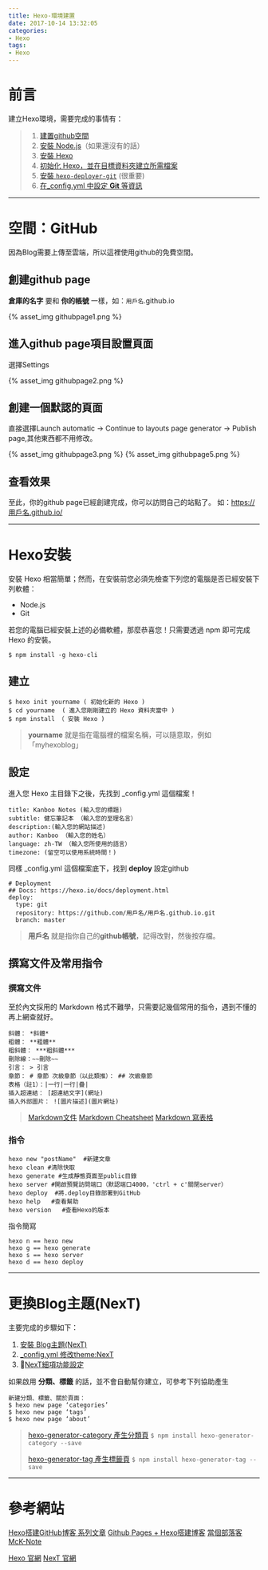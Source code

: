 ```yaml
---
title: Hexo-環境建置
date: 2017-10-14 13:32:05
categories: 
- Hexo
tags:
- Hexo
---
```


# 前言

建立Hexo環境，需要完成的事情有：

> 1. [建置github空間](https://github.com/)
> 2. [安裝 Node.js](https://nodejs.org/en/)（如果還沒有的話）
> 3. [安裝 Hexo](https://hexo.io/zh-tw/docs/index.html)
> 4. [初始化 Hexo，並在目標資料夾建立所需檔案](https://hexo.io/zh-tw/docs/setup.html)
> 5. [安裝 `hexo-deployer-git`](https://hexo.io/zh-tw/docs/deployment.html#Git) (很重要)
> 6. [在_config.yml 中設定 **Git** 等資訊](https://hexo.io/zh-tw/docs/configuration.html)

<!-- more -->

***

# 空間：GitHub

因為Blog需要上傳至雲端，所以這裡使用github的免費空間。

## 創建github page

**倉庫的名字** 要和 **你的帳號** 一樣，如：`用戶名`.github.io 

{% asset_img githubpage1.png %}

## 進入github page項目設置頁面

選擇Settings

{% asset_img githubpage2.png %}

## 創建一個默認的頁面

直接選擇Launch automatic -> Continue to layouts page generator -> Publish page,其他東西都不用修改。

{% asset_img githubpage3.png %}
{% asset_img githubpage5.png %}

## 查看效果

至此，你的github page已經創建完成，你可以訪問自己的站點了。
如：https://用戶名.github.io/

***

# Hexo安裝

安裝 Hexo 相當簡單；然而，在安裝前您必須先檢查下列您的電腦是否已經安裝下列軟體：

* Node.js
* Git

若您的電腦已經安裝上述的必備軟體，那麼恭喜您！只需要透過 npm 即可完成 Hexo 的安裝。

```
$ npm install -g hexo-cli
```

## 建立

```
$ hexo init yourname ( 初始化新的 Hexo )
$ cd yourname  ( 進入您剛剛建立的 Hexo 資料夾當中 )
$ npm install （ 安裝 Hexo )
```

> **yourname** 就是指在電腦裡的檔案名稱，可以隨意取，例如「myhexoblog」

## 設定

進入您 Hexo 主目錄下之後，先找到 _config.yml 這個檔案！

```
title: Kanboo Notes (輸入您的標題)
subtitle: 健忘筆記本 （輸入您的至理名言）
description:(輸入您的網站描述)
author: Kanboo （輸入您的姓名）
language: zh-TW （輸入您所使用的語言）
timezone: (留空可以使用系統時間！)
```

同樣 _config.yml 這個檔案底下，找到 **deploy** 設定github

```
# Deployment
## Docs: https://hexo.io/docs/deployment.html
deploy:
  type: git
  repository: https://github.com/用戶名/用戶名.github.io.git
  branch: master
```

> **用戶名** 就是指你自己的**github帳號**，記得改對，然後按存檔。

## 撰寫文件及常用指令

### 撰寫文件

至於內文採用的 Markdown 格式不難學，只需要記幾個常用的指令，遇到不懂的再上網查就好。

```
斜體： *斜體* 
粗體： **粗體** 
粗斜體： ***粗斜體*** 
刪除線：~~刪除~~ 
引言： > 引言 
章節： # 章節 次級章節（以此類推）： ## 次級章節 
表格（註1）：|一行|一行|疊| 
插入超連結： [超連結文字](網址) 
插入外部圖片： ![圖片描述](圖片網址)
```

> [Markdown文件](http://markdown.tw/)
> [Markdown Cheatsheet](https://github.com/adam-p/markdown-here/wiki/Markdown-Cheatsheet)
> [Markdown 寫表格](http://www.jianshu.com/p/sTeAbC)

### 指令

```
hexo new "postName"  #新建文章
hexo clean #清除快取
hexo generate #生成靜態頁面至public目錄
hexo server #開啟預覽訪問端口（默認端口4000，'ctrl + c'關閉server）
hexo deploy  #將.deploy目錄部署到GitHub
hexo help   #查看幫助
hexo version   #查看Hexo的版本
```

指令簡寫

```
hexo n == hexo new
hexo g == hexo generate
hexo s == hexo server
hexo d == hexo deploy
```

***

# 更換Blog主題(NexT)

主要完成的步驟如下：

1. [安裝 Blog主題(NexT)](http://theme-next.iissnan.com/getting-started.html#download-next-theme)
2. [_config.yml 修改theme:NexT ](http://theme-next.iissnan.com/getting-started.html#activate-next-theme)
3. [NexT細項功能設定](http://theme-next.iissnan.com/getting-started.html#theme-settings)


如果啟用 **分類、標籤** 的話，並不會自動幫你建立，可參考下列協助產生

```
新建分類、標籤、關於頁面：
$ hexo new page ‘categories’
$ hexo new page ‘tags’
$ hexo new page ‘about’
```

> [hexo-generator-category	產生分類頁](https://github.com/hexojs/hexo-generator-category)
> `$ npm install hexo-generator-category --save`
>
> [hexo-generator-tag	產生標籤頁](https://github.com/hexojs/hexo-generator-tag)
> `$ npm install hexo-generator-tag --save`

***

# 參考網站

[Hexo搭建GitHub博客 系列文章](http://zhiho.github.io/categories/hexo/)
[Github Pages + Hexo搭建博客](http://fanzhenyu.me/categories/Hexo/)
[當個部落客](http://blog.30cm.net/2017/01/21/%E7%95%B6%E5%80%8B%E9%83%A8%E8%90%BD%E5%AE%A2%EF%BC%81%E3%80%8C-Hexo-%E3%80%8D%E6%89%8B%E6%8A%8A%E6%89%8B%E6%95%99%E5%AD%B8/)
[McK-Note](https://www.mcknote.com/2016/04/04/Set-up-McK-Note/)

[Hexo 官網](https://hexo.io/zh-tw/)
[NexT 官網](http://theme-next.iissnan.com/)